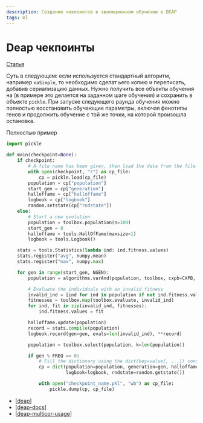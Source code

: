 ```yaml
---
description: Создание чекпоинтов в эволюционном обучении в DEAP
tags: ml
---
```

# Deap чекпоинты

[Статья](https://deap.readthedocs.io/en/master/tutorials/advanced/checkpoint.html)

Суть в следующем: если используется стандартный алгоритм, например `eaSimple`, то необходимо сделат ьего копию и переписать, добавив сериализацию данных. Нужно получить все объекты обучения на (в примере это делается на заданном шаге обучения) и сохранить в объекте `pickle`. При запуске следующего раунда обучения можно полностью восстановить обучающие параметры, включая фенотипы генов и продолжить обучение с той же точки, на которой произошла остановка.

Полностью пример

```python
import pickle

def main(checkpoint=None):
    if checkpoint:
        # A file name has been given, then load the data from the file
        with open(checkpoint, "r") as cp_file:
            cp = pickle.load(cp_file)
        population = cp["population"]
        start_gen = cp["generation"]
        halloffame = cp["halloffame"]
        logbook = cp["logbook"]
        random.setstate(cp["rndstate"])
    else:
        # Start a new evolution
        population = toolbox.population(n=300)
        start_gen = 0
        halloffame = tools.HallOfFame(maxsize=1)
        logbook = tools.Logbook()

    stats = tools.Statistics(lambda ind: ind.fitness.values)
    stats.register("avg", numpy.mean)
    stats.register("max", numpy.max)

    for gen in range(start_gen, NGEN):
        population = algorithms.varAnd(population, toolbox, cxpb=CXPB, mutpb=MUTPB)

        # Evaluate the individuals with an invalid fitness
        invalid_ind = [ind for ind in population if not ind.fitness.valid]
        fitnesses = toolbox.map(toolbox.evaluate, invalid_ind)
        for ind, fit in zip(invalid_ind, fitnesses):
            ind.fitness.values = fit

        halloffame.update(population)
        record = stats.compile(population)
        logbook.record(gen=gen, evals=len(invalid_ind), **record)

        population = toolbox.select(population, k=len(population))

        if gen % FREQ == 0:
            # Fill the dictionary using the dict(key=value[, ...]) constructor
            cp = dict(population=population, generation=gen, halloffame=halloffame,
                      logbook=logbook, rndstate=random.getstate())

            with open("checkpoint_name.pkl", "wb") as cp_file:
                pickle.dump(cp, cp_file)
```

- [[deap]]
- [[deap-docs]]
- [[deap-multicor-usage]]

[//begin]: # "Autogenerated link references for markdown compatibility"
[deap]: deap "Deap - генетические алгоритмы на python"
[deap-docs]: deap-docs "Deap документация"
[deap-multicor-usage]: deap-multicor-usage "Multiproces for deap"
[//end]: # "Autogenerated link references"